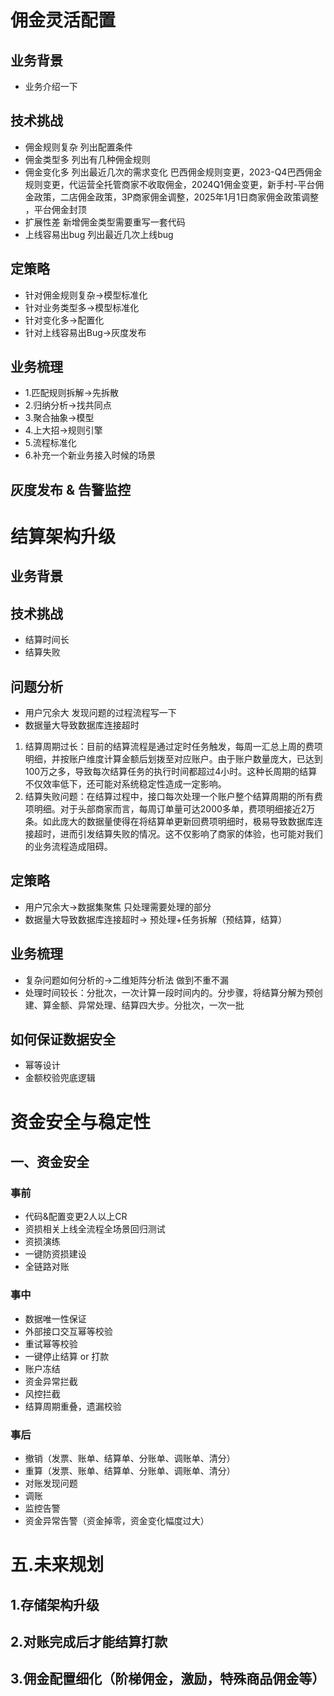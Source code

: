 # 佣金灵活配置
## 业务背景
- 业务介绍一下
## 技术挑战
- 佣金规则复杂 列出配置条件
- 佣金类型多 列出有几种佣金规则
- 佣金变化多 列出最近几次的需求变化 巴西佣金规则变更，2023-Q4巴西佣金规则变更，代运营全托管商家不收取佣金，2024Q1佣金变更，新手村-平台佣金政策，二店佣金政策，3P商家佣金调整，2025年1月1日商家佣金政策调整
，平台佣金封顶
- 扩展性差 新增佣金类型需要重写一套代码
- 上线容易出bug 列出最近几次上线bug
## 定策略
- 针对佣金规则复杂->模型标准化
- 针对业务类型多->模型标准化
- 针对变化多->配置化 
- 针对上线容易出Bug->灰度发布
## 业务梳理
- 1.匹配规则拆解->先拆散
- 2.归纳分析->找共同点
- 3.聚合抽象->模型
- 4.上大招->规则引擎
- 5.流程标准化
- 6.补充一个新业务接入时候的场景
## 灰度发布 & 告警监控
# 结算架构升级
## 业务背景
## 技术挑战
- 结算时间长
- 结算失败
## 问题分析
- 用户冗余大 发现问题的过程流程写一下
- 数据量大导致数据库连接超时
1. 结算周期过长：目前的结算流程是通过定时任务触发，每周一汇总上周的费项明细，并按账户维度计算金额后划拨至对应账户。由于账户数量庞大，已达到100万之多，导致每次结算任务的执行时间都超过4小时。这种长周期的结算不仅效率低下，还可能对系统稳定性造成一定影响。
2. 结算失败问题：在结算过程中，接口每次处理一个账户整个结算周期的所有费项明细。对于头部商家而言，每周订单量可达2000多单，费项明细接近2万条。如此庞大的数据量使得在将结算单更新回费项明细时，极易导致数据库连接超时，进而引发结算失败的情况。这不仅影响了商家的体验，也可能对我们的业务流程造成阻碍。
## 定策略
- 用户冗余大->数据集聚焦 只处理需要处理的部分
- 数据量大导致数据库连接超时-> 预处理+任务拆解（预结算，结算）
## 业务梳理
- 复杂问题如何分析的->二维矩阵分析法 做到不重不漏
- 处理时间较长：分批次，一次计算一段时间内的。分步骤，将结算分解为预创建、算金额、异常处理、结算四大步。分批次，一次一批
## 如何保证数据安全
- 幂等设计
- 金额校验兜底逻辑

# 资金安全与稳定性
## 一、资金安全
### 事前
- 代码&配置变更2人以上CR
- 资损相关上线全流程全场景回归测试
- 资损演练
- 一键防资损建设
- 全链路对账
### 事中
- 数据唯一性保证
- 外部接口交互幂等校验
- 重试幂等校验
- 一键停止结算 or 打款
- 账户冻结
- 资金异常拦截
- 风控拦截
- 结算周期重叠，遗漏校验
### 事后
- 撤销（发票、账单、结算单、分账单、调账单、清分）
- 重算（发票、账单、结算单、分账单、调账单、清分）
- 对账发现问题
- 调账
- 监控告警
- 资金异常告警（资金掉零，资金变化幅度过大）
# 五.未来规划
## 1.存储架构升级
## 2.对账完成后才能结算打款
## 3.佣金配置细化（阶梯佣金，激励，特殊商品佣金等）